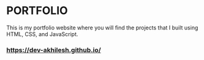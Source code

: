 # PORTFOLIO
This is my portfolio website where you will find the projects that I built using HTML, CSS, and JavaScript.
### https://dev-akhilesh.github.io/
